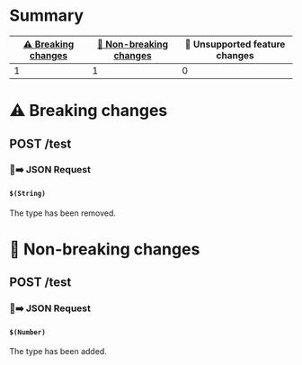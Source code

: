 # Summary

| [⚠️ Breaking changes](#breaking-changes) | [🙆 Non-breaking changes](#non-breaking-changes) | 🤷 Unsupported feature changes |
|------------------------------------------|-------------------------------------------------|-------------------------------|
| 1                                        | 1                                               | 0                             |

# <span id="breaking-changes"></span>⚠️ Breaking changes

## **POST** /test

### 📱➡️ JSON Request

#### `$(String)`

The type has been removed.

# <span id="non-breaking-changes"></span>🙆 Non-breaking changes

## **POST** /test

### 📱➡️ JSON Request

#### `$(Number)`

The type has been added.
